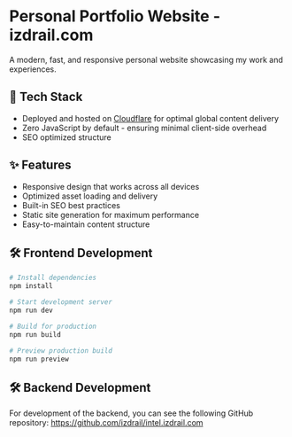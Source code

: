 # Personal Portfolio Website - izdrail.com

A modern, fast, and responsive personal website showcasing my work and experiences.

## 🚀 Tech Stack

- Deployed and hosted on [Cloudflare](https://www.cloudflare.com) for optimal global content delivery
- Zero JavaScript by default - ensuring minimal client-side overhead
- SEO optimized structure

## ✨ Features

- Responsive design that works across all devices
- Optimized asset loading and delivery
- Built-in SEO best practices
- Static site generation for maximum performance
- Easy-to-maintain content structure

## 🛠️ Frontend Development

```bash
# Install dependencies
npm install

# Start development server
npm run dev

# Build for production
npm run build

# Preview production build
npm run preview
```
## 🛠️ Backend Development
For development of the backend, you can see the following GitHub repository: https://github.com/izdrail/intel.izdrail.com